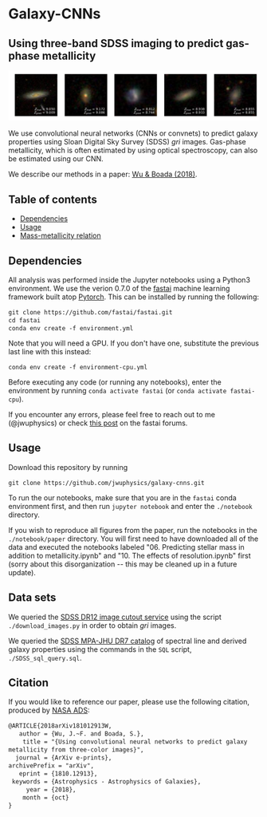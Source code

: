# Galaxy-CNNs
## Using three-band SDSS imaging to predict gas-phase metallicity

![](docs/figures/example.png)

We use convolutional neural networks (CNNs or convnets) to predict 
galaxy properties using Sloan Digital Sky Survey (SDSS) $gri$ images.
Gas-phase metallicity, which is often estimated by using optical
spectroscopy, can also be estimated using our CNN.

We describe our methods in a paper: [Wu & Boada (2018)](https://arxiv.org/abs/1810.12913).

## Table of contents
- [Dependencies](#dependencies)
- [Usage](#usage)
- [Mass-metallicity relation](#MZR)

## Dependencies
All analysis was performed inside the Jupyter notebooks using a Python3 environment.
We use the verion 0.7.0 of the [fastai](https://github.com/fastai/fastai) machine 
learning framework built atop [Pytorch](https://pytorch.org/). This can be installed 
by running the following:
```
git clone https://github.com/fastai/fastai.git
cd fastai 
conda env create -f environment.yml
```

Note that you will need a GPU. If you don't have one, substitute the previous last line
with this instead:
```
conda env create -f environment-cpu.yml
```

Before executing any code (or running any notebooks), enter the environment
by running `conda activate fastai` (or `conda activate fastai-cpu`).

If you encounter any errors, please feel free to reach out to me (@jwuphysics)
or check [this post](https://forums.fast.ai/t/fastai-v0-7-install-issues-thread/24652) 
on the fastai forums.

## Usage
Download this repository by running
```
git clone https://github.com/jwuphysics/galaxy-cnns.git
```

To run the our notebooks, make sure that you are in the `fastai` conda environment first, 
and then run `jupyter notebook` and enter the `./notebook` directory.

If you wish to reproduce all figures from the paper, run the notebooks in the 
`./notebook/paper` directory. You will first need to have downloaded all of the
data and executed the notebooks labeled 
"06. Predicting stellar mass in addition to metallicity.ipynb" and 
"10. The effects of resolution.ipynb" first (sorry about this disorganization -- this
may be cleaned up in a future update).

## Data sets
We queried the [SDSS DR12 image cutout service](http://skyserver.sdss.org/dr12/en/help/docs/api.aspx#imgcutout) 
using the script `./download_images.py` in order to obtain $gri$ images.

We queried the [SDSS MPA-JHU DR7 catalog](https://wwwmpa.mpa-garching.mpg.de/SDSS/DR7/)
of spectral line and derived galaxy properties using the commands in the `SQL` script,
`./SDSS_sql_query.sql`.

## Citation
If you would like to reference our paper, please use the following
citation, produced by [NASA ADS](http://adsabs.harvard.edu/cgi-bin/bib_query?arXiv:1810.12913):
```
@ARTICLE{2018arXiv181012913W,
   author = {Wu, J.~F. and Boada, S.},
    title = "{Using convolutional neural networks to predict galaxy metallicity from three-color images}",
  journal = {ArXiv e-prints},
archivePrefix = "arXiv",
   eprint = {1810.12913},
 keywords = {Astrophysics - Astrophysics of Galaxies},
     year = {2018},
    month = {oct}
}
```
